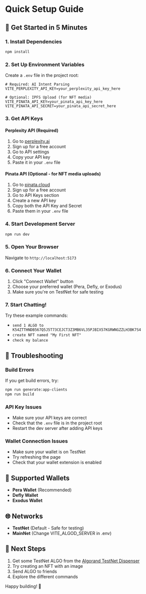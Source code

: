 # Quick Setup Guide

## 🚀 Get Started in 5 Minutes

### 1. Install Dependencies
```bash
npm install
```

### 2. Set Up Environment Variables
Create a `.env` file in the project root:

```env
# Required: AI Intent Parsing
VITE_PERPLEXITY_API_KEY=your_perplexity_api_key_here

# Optional: IPFS Upload (for NFT media)
VITE_PINATA_API_KEY=your_pinata_api_key_here
VITE_PINATA_API_SECRET=your_pinata_api_secret_here
```

### 3. Get API Keys

#### Perplexity API (Required)
1. Go to [perplexity.ai](https://perplexity.ai)
2. Sign up for a free account
3. Go to API settings
4. Copy your API key
5. Paste it in your `.env` file

#### Pinata API (Optional - for NFT media uploads)
1. Go to [pinata.cloud](https://pinata.cloud)
2. Sign up for a free account
3. Go to API Keys section
4. Create a new API key
5. Copy both the API Key and Secret
6. Paste them in your `.env` file

### 4. Start Development Server
```bash
npm run dev
```

### 5. Open Your Browser
Navigate to `http://localhost:5173`

### 6. Connect Your Wallet
1. Click "Connect Wallet" button
2. Choose your preferred wallet (Pera, Defly, or Exodus)
3. Make sure you're on TestNet for safe testing

### 7. Start Chatting!
Try these example commands:
- `send 1 ALGO to K54ZTTHNDB567Q5J5T73CEJCT3Z3MB6VL35PJBIX57KGRWNGZZLH3BK7S4`
- `create NFT named "My First NFT"`
- `check my balance`

## 🔧 Troubleshooting

### Build Errors
If you get build errors, try:
```bash
npm run generate:app-clients
npm run build
```

### API Key Issues
- Make sure your API keys are correct
- Check that the `.env` file is in the project root
- Restart the dev server after adding API keys

### Wallet Connection Issues
- Make sure your wallet is on TestNet
- Try refreshing the page
- Check that your wallet extension is enabled

## 📱 Supported Wallets
- **Pera Wallet** (Recommended)
- **Defly Wallet**
- **Exodus Wallet**

## 🌐 Networks
- **TestNet** (Default - Safe for testing)
- **MainNet** (Change VITE_ALGOD_SERVER in .env)

## 🎯 Next Steps
1. Get some TestNet ALGO from the [Algorand TestNet Dispenser](https://bank.testnet.algorand.network/)
2. Try creating an NFT with an image
3. Send ALGO to friends
4. Explore the different commands

Happy building! 🚀 